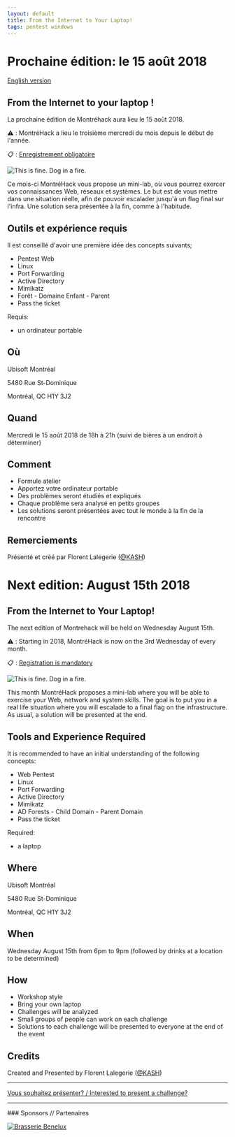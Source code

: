 ```yaml
---
layout: default
title: From the Internet to Your Laptop!
tags: pentest windows
---
```


# Prochaine édition: le 15 août 2018
[English version](#english)

## From the Internet to your laptop !

La prochaine édition de Montréhack aura lieu le 15 août 2018.

:warning: : MontréHack a lieu le troisième mercredi du mois depuis le début de l'année.

:clipboard: : [Enregistrement obligatoire](https://www.eventbrite.ca/e/montrehack-from-the-internet-to-your-laptop-tickets-48875089709?ref=estw)

<span title="MRW on the receiving end of a pentest"><img src="/images/18-08_this-is-fine.png" alt="This is fine. Dog in a fire."></span>

Ce mois-ci MontréHack vous propose un mini-lab, où vous pourrez exercer vos connaissances Web, réseaux et systèmes.
Le but est de vous mettre dans une situation réelle, afin de pouvoir escalader jusqu'à un flag final sur l'infra.
Une solution sera présentée à la fin, comme à l'habitude.

## Outils et expérience requis

Il est conseillé d'avoir une première idée des concepts suivants;

- Pentest Web
- Linux
- Port Forwarding
- Active Directory
- Mimikatz
- Forêt - Domaine Enfant - Parent
- Pass the ticket

Requis:

* un ordinateur portable

## Où

Ubisoft Montréal

5480 Rue St-Dominique

Montréal, QC H1Y 3J2

## Quand

Mercredi le 15 août 2018 de 18h à 21h (suivi de bières à un endroit à déterminer)

## Comment

* Formule atelier
* Apportez votre ordinateur portable
* Des problèmes seront étudiés et expliqués
* Chaque problème sera analysé en petits groupes
* Les solutions seront présentées avec tout le monde à la fin de la rencontre

## Remerciements

Présenté et créé par Florent Lalegerie ([@KASH](https://twitter.com/KASH______))

<a id="english"></a>

# Next edition: August 15th 2018

## From the Internet to Your Laptop!

The next edition of Montrehack will be held on Wednesday August 15th.

:warning: : Starting in 2018, MontréHack is now on the 3rd Wednesday of every month.

:clipboard: : [Registration is mandatory](https://www.eventbrite.ca/e/montrehack-from-the-internet-to-your-laptop-tickets-48875089709?ref=estw)

<span title="MRW on the receiving end of a pentest"><img src="/images/18-08_this-is-fine.png" alt="This is fine. Dog in a fire."></span>

This month MontréHack proposes a mini-lab where you will be able to exercise your Web, network and system skills.
The goal is to put you in a real life situation where you will escalade to a final flag on the infrastructure.
As usual, a solution will be presented at the end.

## Tools and Experience Required

It is recommended to have an initial understanding of the following concepts:

- Web Pentest
- Linux
- Port Forwarding
- Active Directory
- Mimikatz
- AD Forests - Child Domain - Parent Domain
- Pass the ticket

Required:

* a laptop

## Where

Ubisoft Montréal

5480 Rue St-Dominique

Montréal, QC H1Y 3J2

## When

Wednesday August 15th from 6pm to 9pm (followed by drinks at a location to be determined)

## How

* Workshop style
* Bring your own laptop
* Challenges will be analyzed
* Small groups of people can work on each challenge
* Solutions to each challenge will be presented to everyone at the end of the event

## Credits

Created and Presented by Florent Lalegerie ([@KASH](https://twitter.com/KASH______))

<hr/>

[Vous souhaitez présenter? / Interested to present a challenge?](https://github.com/montrehack/montrehack.github.com/wiki/Present-at-Montrehack)

<hr/>
### Sponsors // Partenaires

[![Brasserie Benelux](/images/benelux.png)](http://brasseriebenelux.com/)
